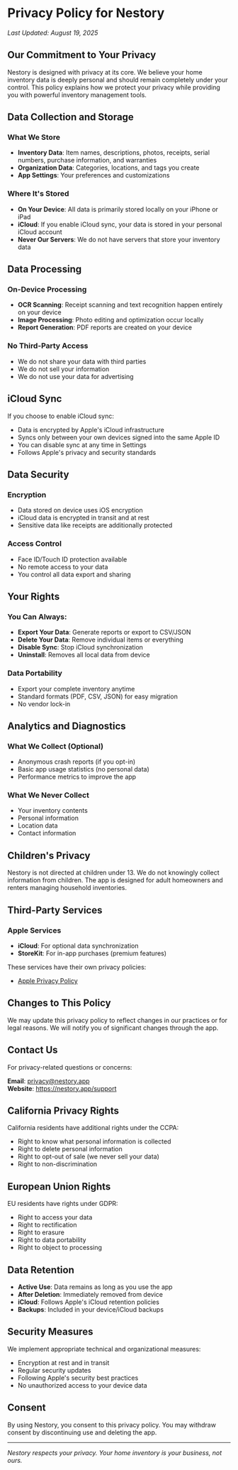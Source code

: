# Privacy Policy for Nestory

*Last Updated: August 19, 2025*

## Our Commitment to Your Privacy

Nestory is designed with privacy at its core. We believe your home inventory data is deeply personal and should remain completely under your control. This policy explains how we protect your privacy while providing you with powerful inventory management tools.

## Data Collection and Storage

### What We Store
- **Inventory Data**: Item names, descriptions, photos, receipts, serial numbers, purchase information, and warranties
- **Organization Data**: Categories, locations, and tags you create
- **App Settings**: Your preferences and customizations

### Where It's Stored
- **On Your Device**: All data is primarily stored locally on your iPhone or iPad
- **iCloud**: If you enable iCloud sync, your data is stored in your personal iCloud account
- **Never Our Servers**: We do not have servers that store your inventory data

## Data Processing

### On-Device Processing
- **OCR Scanning**: Receipt scanning and text recognition happen entirely on your device
- **Image Processing**: Photo editing and optimization occur locally
- **Report Generation**: PDF reports are created on your device

### No Third-Party Access
- We do not share your data with third parties
- We do not sell your information
- We do not use your data for advertising

## iCloud Sync

If you choose to enable iCloud sync:
- Data is encrypted by Apple's iCloud infrastructure
- Syncs only between your own devices signed into the same Apple ID
- You can disable sync at any time in Settings
- Follows Apple's privacy and security standards

## Data Security

### Encryption
- Data stored on device uses iOS encryption
- iCloud data is encrypted in transit and at rest
- Sensitive data like receipts are additionally protected

### Access Control
- Face ID/Touch ID protection available
- No remote access to your data
- You control all data export and sharing

## Your Rights

### You Can Always:
- **Export Your Data**: Generate reports or export to CSV/JSON
- **Delete Your Data**: Remove individual items or everything
- **Disable Sync**: Stop iCloud synchronization
- **Uninstall**: Removes all local data from device

### Data Portability
- Export your complete inventory anytime
- Standard formats (PDF, CSV, JSON) for easy migration
- No vendor lock-in

## Analytics and Diagnostics

### What We Collect (Optional)
- Anonymous crash reports (if you opt-in)
- Basic app usage statistics (no personal data)
- Performance metrics to improve the app

### What We Never Collect
- Your inventory contents
- Personal information
- Location data
- Contact information

## Children's Privacy

Nestory is not directed at children under 13. We do not knowingly collect information from children. The app is designed for adult homeowners and renters managing household inventories.

## Third-Party Services

### Apple Services
- **iCloud**: For optional data synchronization
- **StoreKit**: For in-app purchases (premium features)

These services have their own privacy policies:
- [Apple Privacy Policy](https://www.apple.com/privacy/)

## Changes to This Policy

We may update this privacy policy to reflect changes in our practices or for legal reasons. We will notify you of significant changes through the app.

## Contact Us

For privacy-related questions or concerns:

**Email**: privacy@nestory.app  
**Website**: https://nestory.app/support

## California Privacy Rights

California residents have additional rights under the CCPA:
- Right to know what personal information is collected
- Right to delete personal information
- Right to opt-out of sale (we never sell your data)
- Right to non-discrimination

## European Union Rights

EU residents have rights under GDPR:
- Right to access your data
- Right to rectification
- Right to erasure
- Right to data portability
- Right to object to processing

## Data Retention

- **Active Use**: Data remains as long as you use the app
- **After Deletion**: Immediately removed from device
- **iCloud**: Follows Apple's iCloud retention policies
- **Backups**: Included in your device/iCloud backups

## Security Measures

We implement appropriate technical and organizational measures:
- Encryption at rest and in transit
- Regular security updates
- Following Apple's security best practices
- No unauthorized access to your device data

## Consent

By using Nestory, you consent to this privacy policy. You may withdraw consent by discontinuing use and deleting the app.

---

*Nestory respects your privacy. Your home inventory is your business, not ours.*